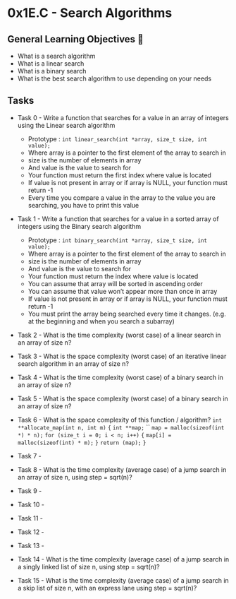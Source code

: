 # 0x1E.C - Search Algorithms

## General Learning Objectives :page_with_curl:

* What is a search algorithm
* What is a linear search
* What is a binary search
* What is the best search algorithm to use depending on your needs

## Tasks 

* Task 0 - Write a function that searches for a value in an array of integers using the Linear search algorithm
    - Prototype : `int linear_search(int *array, size_t size, int value);`
    - Where array is a pointer to the first element of the array to search in
    - size is the number of elements in array
    - And value is the value to search for
    - Your function must return the first index where value is located
    - If value is not present in array or if array is NULL, your function must return -1
    - Every time you compare a value in the array to the value you are searching, you have to print this value

* Task 1 - Write a function that searches for a value in a sorted array of integers using the Binary search algorithm
    - Prototype : `int binary_search(int *array, size_t size, int value);`
    - Where array is a pointer to the first element of the array to search in
    - size is the number of elements in array
    - And value is the value to search for
    - Your function must return the index where value is located
    - You can assume that array will be sorted in ascending order
    - You can assume that value won’t appear more than once in array
    - If value is not present in array or if array is NULL, your function must return -1
    - You must print the array being searched every time it changes. (e.g. at the beginning and when you search a subarray)

* Task 2 - What is the time complexity (worst case) of a linear search in an array of size n?

* Task 3 - What is the space complexity (worst case) of an iterative linear search algorithm in an array of size n?

* Task 4 - What is the time complexity (worst case) of a binary search in an array of size n?

* Task 5 - What is the space complexity (worst case) of a binary search in an array of size n?

* Task 6 - What is the space complexity of this function / algorithm?
    `int **allocate_map(int n, int m)`
    `{`
         `int **map;`
        ``
         `map = malloc(sizeof(int *) * n);`
         `for (size_t i = 0; i < n; i++)`
         `{`
              `map[i] = malloc(sizeof(int) * m);`
         `}`
         `return (map);`
    `}`

* Task 7 - 

* Task 8 - What is the time complexity (average case) of a jump search in an array of size n, using step = sqrt(n)?

* Task 9 - 
* Task 10 - 
* Task 11 - 
* Task 12 - 
* Task 13 - 

* Task 14 - What is the time complexity (average case) of a jump search in a singly linked list of size n, using step = sqrt(n)?

* Task 15 - What is the time complexity (average case) of a jump search in a skip list of size n, with an express lane using step = sqrt(n)?
